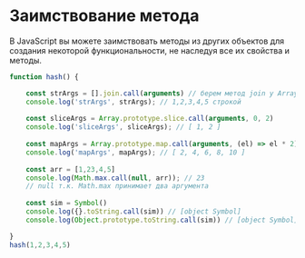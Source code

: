 # Заимствование метода

В JavaScript вы можете заимствовать методы из других объектов для создания некоторой функциональности, не наследуя все их свойства и методы.

```jsx
function hash() {

    const strArgs = [].join.call(arguments) // берем метод join у Array
    console.log('strArgs', strArgs); // 1,2,3,4,5 строкой
    
    const sliceArgs = Array.prototype.slice.call(arguments, 0, 2)
    console.log('sliceArgs', sliceArgs); // [ 1, 2 ]
    
    const mapArgs = Array.prototype.map.call(arguments, (el) => el * 2)
    console.log('mapArgs', mapArgs); // [ 2, 4, 6, 8, 10 ]
    
    const arr = [1,23,4,5]
    console.log(Math.max.call(null, arr)); // 23
    // null т.к. Math.max принимает два аргумента
    
    const sim = Symbol()
    console.log({}.toString.call(sim)) // [object Symbol]
    console.log(Object.prototype.toString.call(sim)) // [object Symbol]

}
hash(1,2,3,4,5)
```
